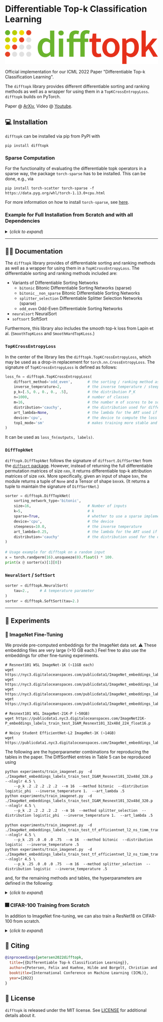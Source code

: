 # Differentiable Top-k Classification Learning

![difftopk_logo](difftopk_logo.png)

Official implementation for our ICML 2022 Paper "Differentiable Top-k Classification Learning".

The `difftopk` library provides different differentiable sorting and ranking methods as well as a wrapper for using them
in a `TopKCrossEntropyLoss`. `difftopk` builds on PyTorch.

Paper @ [ArXiv](https://arxiv.org/abs/2206.07290),
Video @ [Youtube](https://www.youtube.com/watch?v=J-lZV72DCic).

## 💻 Installation

`difftopk` can be installed via pip from PyPI with
```shell
pip install difftopk
```

### Sparse Computation

For the functionality of evaluating the differentiable topk operators in a sparse way, the package `torch-sparse` has to be installed.
This can be done, e.g., via
```shell
pip install torch-scatter torch-sparse -f https://data.pyg.org/whl/torch-1.13.0+cpu.html
```
For more information on how to install `torch-sparse`, see [here](https://github.com/rusty1s/pytorch_sparse#installation).

### Example for Full Installation from Scratch and with all Dependencies

<details>
  <summary>(<i>click to expand</i>)</summary>

Depending on your system, the following commands will have to be adjusted.

```shell
virtualenv -p python3 .env_topk
. .env_topk/bin/activate
pip install boto3 numpy requests scikit-learn tqdm 
pip install torch==1.13.0+cu116 torchvision==0.14.0+cu116 -f https://download.pytorch.org/whl/torch_stable.html
pip install diffsort

# optional for torch-sparse
FORCE_CUDA=1 pip install --no-cache-dir torch-scatter torch-sparse -f https://data.pyg.org/whl/torch-1.13.0+cu116.html

pip install .
```

</details>

---

## 👩‍💻 Documentation

The `difftopk` library provides of differentiable sorting and ranking methods as well as a wrapper for using them in a
`TopKCrossEntropyLoss`. The differentiable sorting and ranking methods included are:

* Variants of Differentiable Sorting Networks
  * `bitonic` Bitonic Differentiable Sorting Networks (sparse)
  * `bitonic__non_sparse` Bitonic Differentiable Sorting Networks
  * `splitter_selection` Differentiable Splitter Selection Networks (sparse)
  * `odd_even` Odd-Even Differentiable Sorting Networks
* `neuralsort` NeuralSort
* `softsort` SoftSort

Furthermore, this library also includes the smooth top-k loss from Lapin et al. (`SmoothTopKLoss` and `SmoothHardTopKLoss`.)

### `TopKCrossEntropyLoss`
In the center of the library lies the `difftopk.TopKCrossEntropyLoss`, which may be used as a drop-in replacement for
`torch.nn.CrossEntropyLoss`. The signature of `TopKCrossEntropyLoss` is defined as follows:

```python
loss_fn = difftopk.TopKCrossEntropyLoss(
    diffsort_method='odd_even',       # the sorting / ranking method as discussed above
    inverse_temperature=2,            # the inverse temperature / steepness
    p_k=[.5, 0., 0., 0., .5],         # the distribution P_K
    n=1000,                           # number of classes
    m=16,                             # the number m of scores to be sorted (can be smaller than n to make it efficient)
    distribution='cauchy',            # the distribution used for differentiable sorting networks
    art_lambda=None,                  # the lambda for the ART used if `distribution='logistic_phi'`
    device='cpu',                     # the device to compute the loss on
    top1_mode='sm'                    # makes training more stable and is the default value
)
```

It can be used as `loss_fn(outputs, labels)`.

### `DiffTopkNet`

`difftopk.DiffTopkNet` follows the signature of `diffsort.DiffSortNet` from the [`diffsort` package](https://github.com/Felix-Petersen/diffsort#-usage).
However, instead of returning the full differentiable permutation matrices of size `n`x`n`, it returns differentiable top-k attribution matrices of size `n`x`k`.
More specifically, given an input of shape `b`x`n`, the module returns a tuple of `None` and a Tensor of shape `b`x`n`x`k`. 
(It returns a tuple to maintain the signature of `DiffSortNet`.)

```python
sorter = difftopk.DiffTopkNet(
    sorting_network_type='bitonic',
    size=16,                          # Number of inputs
    k=5,                              # k
    sparse=True,                      # whether to use a sparse implementation
    device='cpu',                     # the device
    steepness=10.0,                   # the inverse temperature
    art_lambda=0.25,                  # the lambda for the ART used if `distribution='logistic_phi'`
    distribution='cauchy'             # the distribution used for the differentiable relaxation
)

# Usage example for difftopk on a random input
x = torch.randperm(16).unsqueeze(0).float() * 100.
print(x @ sorter(x)[1][0])
```

### `NeuralSort` / `SoftSort`

```python
sorter = difftopk.NeuralSort(
    tau=2.,     # A temperature parameter
)
sorter = difftopk.SoftSort(tau=2.)
```

---

## 🧪 Experiments

### 🧫 ImageNet Fine-Tuning

We provide pre-computed embeddings for the ImageNet data set. ⚠️ These embedding files are very large (>10 GB each.)
Feel free to also use the embeddings for other fine-tuning experiments.

```shell
# Resnext101 WSL ImageNet-1K (~11GB each)
wget https://nyc3.digitaloceanspaces.com/publicdata1/ImageNet_embeddings_labels_train_test_IGAM_Resnext101_32x48d_320.p
wget https://nyc3.digitaloceanspaces.com/publicdata1/ImageNet_embeddings_labels_train_test_IGAM_Resnext101_32x32d_320.p
wget https://nyc3.digitaloceanspaces.com/publicdata1/ImageNet_embeddings_labels_train_test_IGAM_Resnext101_32x16d_320.p
wget https://nyc3.digitaloceanspaces.com/publicdata1/ImageNet_embeddings_labels_train_test_IGAM_Resnext101_32x8d_320.p

# Resnext101 WSL ImageNet-21K-P (~50GB)
wget https://publicdata1.nyc3.digitaloceanspaces.com/ImageNet21K-P_embeddings_labels_train_test_IGAM_Resnext101_32x48d_224_float16.p

# Noisy Student EfficientNet-L2 ImageNet-1K (~14GB)
wget https://publicdata1.nyc3.digitaloceanspaces.com/ImageNet_embeddings_labels_train_test_tf_efficientnet_l2_ns_timm_transform_800_float16.p
```

The following are the hyperparameter combinations for reproducing the tables in the paper.
The DiffSortNet entries in Table 5 can be reproduced using

```shell
python experiments/train_imagenet.py  -d ./ImageNet_embeddings_labels_train_test_IGAM_Resnext101_32x48d_320.p  --nloglr 4.5 \
    --p_k .2 .2 .2 .2 .2  --m 16  --method bitonic  --distribution logistic_phi  --inverse_temperature 1.  --art_lambda .5 
python experiments/train_imagenet.py  -d ./ImageNet_embeddings_labels_train_test_IGAM_Resnext101_32x48d_320.p  --nloglr 4.5 \
    --p_k .2 .2 .2 .2 .2  --m 16  --method splitter_selection  --distribution logistic_phi  --inverse_temperature 1.  --art_lambda .5

python experiments/train_imagenet.py  -d ./ImageNet_embeddings_labels_train_test_tf_efficientnet_l2_ns_timm_transform_800_float16.p  --nloglr 4.5 \
    --p_k .25 .0 .0 .0 .75  --m 16  --method bitonic  --distribution logistic  --inverse_temperature .5 
python experiments/train_imagenet.py  -d ./ImageNet_embeddings_labels_train_test_tf_efficientnet_l2_ns_timm_transform_800_float16.p  --nloglr 4.5 \
    --p_k .25 .0 .0 .0 .75  --m 16  --method splitter_selection  --distribution logistic  --inverse_temperature .5 
```
and, for the remaining methods and tables, the hyperparameters are defined in the following:

<details>
  <summary>(<i>click to expand</i>)</summary>

```shell
# Tables 2+3 (1K):
python experiments/train_imagenet.py -d ./ImageNet_embeddings_labels_train_test_IGAM_Resnext101_32x48d_320.p  --m 16  --nloglr 4.5

# Tables 2+3 (21K):
python experiments/train_imagenet.py -d ./ImageNet21K-P_embeddings_labels_train_test_IGAM_Resnext101_32x48d_224_float16.p  --m 50  --nloglr 4.  --n_epochs 40 

# combined with one of each of the following

--method softmax_cross_entropy
--method bitonic             --distribution logistic_phi  --inverse_temperature 1.  --art_lambda .5
--method splitter_selection  --distribution logistic_phi  --inverse_temperature 1.  --art_lambda .5
--method neuralsort          --inverse_temperature 0.5
--method softsort            --inverse_temperature 0.5
--method smooth_hard_topk    --inverse_temperature 1. 

--p_k 1.  0. 0. 0. 0.
--p_k 0.  0. 0. 0. 1.
--p_k .5  0. 0. 0. .5
--p_k .25 0. 0. 0. .75
--p_k .1  0. 0. 0. .9
--p_k .2  .2 .2 .2 .2
```

</details>

### 🎆 CIFAR-100 Training from Scratch

In addition to ImageNet fine-tuning, we can also train a ResNet18 on CIFAR-100 from scratch. 

<details>
  <summary>(<i>click to expand</i>)</summary>

```shell
# Tables 1+4:
python experiments/train_cifar100.py

--method softmax_cross_entropy
--method bitonic             --distribution logistic_phi  --inverse_temperature .5  --art_lambda .5
--method splitter_selection  --distribution logistic_phi  --inverse_temperature .5  --art_lambda .5
--method neuralsort          --inverse_temperature 0.0625
--method softsort            --inverse_temperature 0.0625
--method smooth_hard_topk    --inverse_temperature 1.

--p_k 1.  0. 0. 0. 0.
--p_k 0.  0. 0. 0. 1.
--p_k .5  0. 0. 0. .5
--p_k .25 0. 0. 0. .75
--p_k .1  0. 0. 0. .9
--p_k .2  .2 .2 .2 .2
  
# Examples:
python experiments/train_cifar100.py --method softmax_cross_entropy --p_k 1. 0. 0. 0. 0.
python experiments/train_cifar100.py --method splitter_selection --distribution logistic_phi --inverse_temperature .5 --art_lambda .5 --p_k .2 .2 .2 .2 .2
```

</details>

## 📖 Citing

```bibtex
@inproceedings{petersen2022difftopk,
  title={{Differentiable Top-k Classification Learning}},
  author={Petersen, Felix and Kuehne, Hilde and Borgelt, Christian and Deussen, Oliver},
  booktitle={International Conference on Machine Learning (ICML)},
  year={2022}
}
```

## 📜 License

`difftopk` is released under the MIT license. See [LICENSE](LICENSE) for additional details about it.


